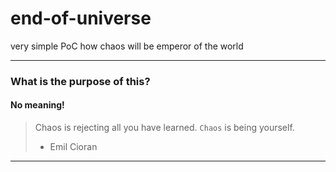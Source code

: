 # end-of-universe
very simple PoC how chaos will be emperor of the world

----

### What is the purpose of this?
#### No meaning!


> Chaos is rejecting all you have learned. `Chaos` is being yourself.
> - Emil Cioran

----



